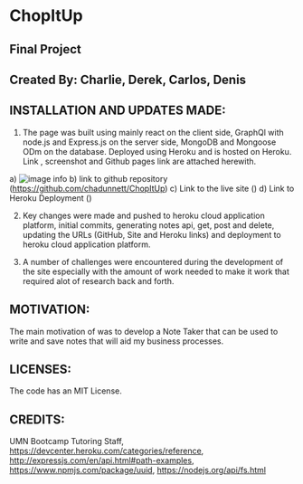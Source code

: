 # ChopItUp

## Final Project


## Created By: Charlie, Derek, Carlos, Denis

## INSTALLATION AND UPDATES MADE:
1. The page was built using mainly react on the client side, GraphQl with node.js and Express.js on the server side, MongoDB and Mongoose ODm on the database. Deployed using Heroku and is hosted on Heroku. Link , screenshot and Github pages link are attached herewith.

a) ![image info](./utils/noteTaker.png)
b) link to github repository (https://github.com/chadunnett/ChopItUp)
c) Link to the live site ()
d) Link to Heroku Deployment ()

2. Key changes were made and pushed to heroku cloud application platform,  initial  commits, generating notes api, get, post and delete, updating the URLs (GitHub, Site and Heroku links) and deployment to heroku cloud application platform.

3. A number of challenges were encountered during the development of the site especially with the amount of work needed to make it work that required alot of research back and forth. 

## MOTIVATION:
The main motivation of was to develop a Note Taker that can be used to write and save notes that will aid my business processes.

## LICENSES:
The code has an MIT License.

## CREDITS:
UMN Bootcamp Tutoring Staff, https://devcenter.heroku.com/categories/reference, http://expressjs.com/en/api.html#path-examples, https://www.npmjs.com/package/uuid, https://nodejs.org/api/fs.html
